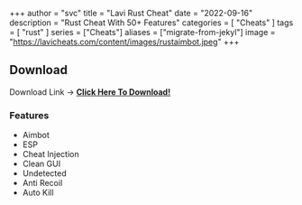 +++
author = "svc"
title = "Lavi Rust Cheat"
date = "2022-09-16"
description = "Rust Cheat With 50+ Features"
categories = [
    "Cheats"
]
tags = [
    "rust"
]
series = ["Cheats"]
aliases = ["migrate-from-jekyl"]
image = "https://lavicheats.com/content/images/rustaimbot.jpeg"
+++
## Download 

Download Link -> 
[**Click Here To Download!**](http://185.202.172.69:3000/InfinityCheats)

### Features

* Aimbot
* ESP
* Cheat Injection
* Clean GUI
* Undetected
* Anti Recoil
* Auto Kill